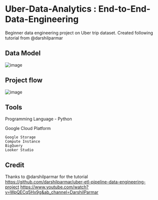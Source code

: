 # Uber-Data-Analytics : End-to-End-Data-Engineering
Beginner data engineering project on Uber trip dataset. Created following tutorial from @darshilparmar

## Data Model
![image](https://user-images.githubusercontent.com/61032181/235372468-ec19a9e8-a131-43dc-b2a6-3ef27d56b6f5.png)

## Project flow
![image](https://user-images.githubusercontent.com/61032181/235372490-9e40f0dd-1bb2-47c9-a0a0-53ee331c7689.png)

## Tools
Programming Language - Python

Google Cloud Platform

    Google Storage
    Compute Instance
    BigQuery
    Looker Studio

## Credit
Thanks to @darshilparmar for the tutorial
https://github.com/darshilparmar/uber-etl-pipeline-data-engineering-project
https://www.youtube.com/watch?v=WpQECq5Hx9g&ab_channel=DarshilParmar
